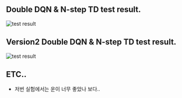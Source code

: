 
## Double DQN & N-step TD test result.

![test result](https://github.com/LeejwUniverse/RL_Rainbow/blob/master/01%20Double%20DQN%20%26%20Multi-step%20TD/image/Figure_0.png)

## Version2 Double DQN & N-step TD test result.

![test result](https://github.com/LeejwUniverse/RL_Rainbow/blob/master/01%20Double%20DQN%20%26%20Multi-step%20TD/image/Figure_1_ver2.png)

## ETC..
* 저번 실험에서는 운이 너무 좋았나 보다..
